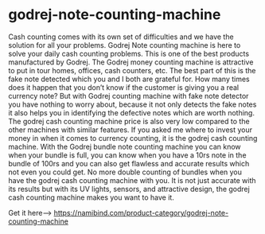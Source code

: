 # godrej-note-counting-machine
Cash counting comes with its own set of difficulties and we have the solution for all your problems. Godrej Note counting machine is here to solve your daily cash counting problems. This is one of the best products manufactured by Godrej. The Godrej money counting machine is attractive to put in tour homes, offices, cash counters, etc. The best part of this is the fake note detected which you and I both are grateful for. How many times does it happen that you don’t know if the customer is giving you a real currency note? But with Godrej counting machine with fake note detector you have nothing to worry about, because it not only detects the fake notes it also helps you in identifying the defective notes which are worth nothing.
The godrej cash counting machine price is also very low compared to the other machines with similar features. If you asked me where to invest your money in when it comes to currency counting, it is the godrej cash counting machine. With the Godrej bundle note counting machine you can know when your bundle is full, you can know when you have a 10rs note in the bundle of 100rs and you can also get flawless and accurate results which not even you could get. No more double counting of bundles when you have the godrej cash counting machine with you. It is not just accurate with its results but with its UV lights, sensors, and attractive design, the godrej cash counting machine makes you want to have it.

Get it here--> https://namibind.com/product-category/godrej-note-counting-machine
